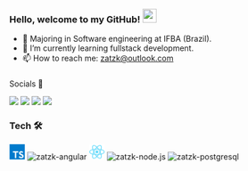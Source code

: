 <div>
  <img align="left" width="10000" height="10" src ="https://i.imgur.com/mIOESEE.gif"/>
  


  <div align="right">
    <h3 align="left" marginLeft="50px"> Hello, welcome to my GitHub! <img width="25" height="25" src="https://emoji.gg/assets/emoji/8772_popcat.gif"/>  </h3> 
    <ul align="left">
      <li> 🔭 Majoring in Software engineering at IFBA (Brazil). </li>
      <li> 🌱 I’m currently learning fullstack development. </li>
      <li> 📫 How to reach me:  <a href="mailto:zatzk.cnt@outlook.com">zatzk@outlook.com</a> </li>
    </ul>
  </div>



###
 Socials 🍕 


<a href = "https://www.behance.net/zatzk"><img width="28px" src="https://i.imgur.com/Gn6foBu.png" target="_blank"></a>
<a href="https://www.linkedin.com/in/zatzk/" target="_blank"><img width="28px" src="https://i.imgur.com/BeYHI3B.png" target="_blank"></a>
 <a href="https://discord.com/users/200665359626272769" target="_blank"><img width="28px" src="https://i.imgur.com/eQZoNaD.png" target="_blank"></a>
 <a href="https://open.spotify.com/user/koujitsu?si=c414895ceb07491d" target="_blank"><img width="28px" src="https://i.imgur.com/MLsj81t.png" target="_blank"></a>

<div>  
  
### Tech 🛠
  
  <div style="display: inline-block" style="color:DodgerBlue">
    <img align="justify" alt="zatzk-typescript" width="28px" src="https://raw.githubusercontent.com/devicons/devicon/1119b9f84c0290e0f0b38982099a2bd027a48bf1/icons/typescript/typescript-original.svg"/>
    <img align="justify" alt="zatzk-angular" width="28px"  src="https://cdn.jsdelivr.net/gh/devicons/devicon/icons/angularjs/angularjs-plain.svg" />
    <img align="justify" alt="zatzk-react.js" width="28px" src="https://github.com/devicons/devicon/blob/master/icons/react/react-original.svg">
    <img align="justify" alt="zatzk-node.js" width="28px" src="https://seeklogo.com/images/N/nodejs-logo-FBE122E377-seeklogo.com.png">
    <img align="justify" alt="zatzk-postgresql" width="28px" src="https://cdn.jsdelivr.net/gh/devicons/devicon/icons/postgresql/postgresql-original.svg" />
    
  </div>
</div>

  ###

  <img align="left" width="10000" height="10" src ="https://i.imgur.com/mIOESEE.gif"/>

</div>
  <!--
##
 
![Snake animation](https://github.com/zatzk/zatzk/blob/output/github-contribution-grid-snake.svg)

 ##
 
 <img src="https://komarev.com/ghpvc/?username=zatzk&label=Profile%20views&color=ce9927&style=flat" alt="zatzk" /> </p>
-->
